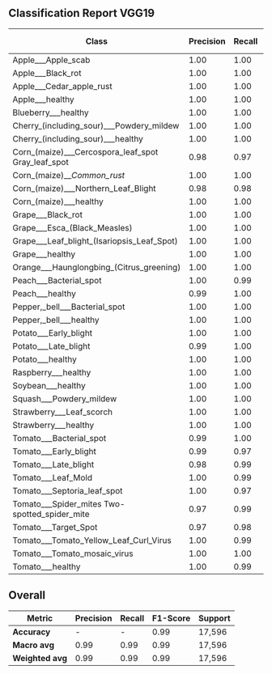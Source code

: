 ## Classification Report VGG19

| Class | Precision | Recall | F1-Score | Support |
|--------|-----------|--------|----------|---------|
| Apple___Apple_scab | 1.00 | 1.00 | 1.00 | 504 |
| Apple___Black_rot | 1.00 | 1.00 | 1.00 | 498 |
| Apple___Cedar_apple_rust | 1.00 | 1.00 | 1.00 | 440 |
| Apple___healthy | 1.00 | 1.00 | 1.00 | 502 |
| Blueberry___healthy | 1.00 | 1.00 | 1.00 | 454 |
| Cherry_(including_sour)___Powdery_mildew | 1.00 | 1.00 | 1.00 | 422 |
| Cherry_(including_sour)___healthy | 1.00 | 1.00 | 1.00 | 457 |
| Corn_(maize)___Cercospora_leaf_spot Gray_leaf_spot | 0.98 | 0.97 | 0.98 | 411 |
| Corn_(maize)___Common_rust_ | 1.00 | 1.00 | 1.00 | 478 |
| Corn_(maize)___Northern_Leaf_Blight | 0.98 | 0.98 | 0.98 | 478 |
| Corn_(maize)___healthy | 1.00 | 1.00 | 1.00 | 466 |
| Grape___Black_rot | 1.00 | 1.00 | 1.00 | 472 |
| Grape___Esca_(Black_Measles) | 1.00 | 1.00 | 1.00 | 480 |
| Grape___Leaf_blight_(Isariopsis_Leaf_Spot) | 1.00 | 1.00 | 1.00 | 431 |
| Grape___healthy | 1.00 | 1.00 | 1.00 | 424 |
| Orange___Haunglongbing_(Citrus_greening) | 1.00 | 1.00 | 1.00 | 503 |
| Peach___Bacterial_spot | 1.00 | 0.99 | 0.99 | 460 |
| Peach___healthy | 0.99 | 1.00 | 0.99 | 432 |
| Pepper,_bell___Bacterial_spot | 1.00 | 1.00 | 1.00 | 479 |
| Pepper,_bell___healthy | 1.00 | 1.00 | 1.00 | 498 |
| Potato___Early_blight | 1.00 | 1.00 | 1.00 | 486 |
| Potato___Late_blight | 0.99 | 1.00 | 1.00 | 486 |
| Potato___healthy | 1.00 | 1.00 | 1.00 | 456 |
| Raspberry___healthy | 1.00 | 1.00 | 1.00 | 446 |
| Soybean___healthy | 1.00 | 1.00 | 1.00 | 506 |
| Squash___Powdery_mildew | 1.00 | 1.00 | 1.00 | 434 |
| Strawberry___Leaf_scorch | 1.00 | 1.00 | 1.00 | 444 |
| Strawberry___healthy | 1.00 | 1.00 | 1.00 | 456 |
| Tomato___Bacterial_spot | 0.99 | 1.00 | 1.00 | 426 |
| Tomato___Early_blight | 0.99 | 0.97 | 0.98 | 480 |
| Tomato___Late_blight | 0.98 | 0.99 | 0.99 | 464 |
| Tomato___Leaf_Mold | 1.00 | 0.99 | 0.99 | 471 |
| Tomato___Septoria_leaf_spot | 1.00 | 0.97 | 0.98 | 437 |
| Tomato___Spider_mites Two-spotted_spider_mite | 0.97 | 0.99 | 0.98 | 436 |
| Tomato___Target_Spot | 0.97 | 0.98 | 0.98 | 458 |
| Tomato___Tomato_Yellow_Leaf_Curl_Virus | 1.00 | 0.99 | 1.00 | 491 |
| Tomato___Tomato_mosaic_virus | 1.00 | 1.00 | 1.00 | 448 |
| Tomato___healthy | 1.00 | 0.99 | 0.99 | 482 |

## Overall

| Metric | Precision | Recall | F1-Score | Support |
|---------|-----------|--------|----------|---------|
| **Accuracy** | - | - | 0.99 | 17,596 |
| **Macro avg** | 0.99 | 0.99 | 0.99 | 17,596 |
| **Weighted avg** | 0.99 | 0.99 | 0.99 | 17,596 |
